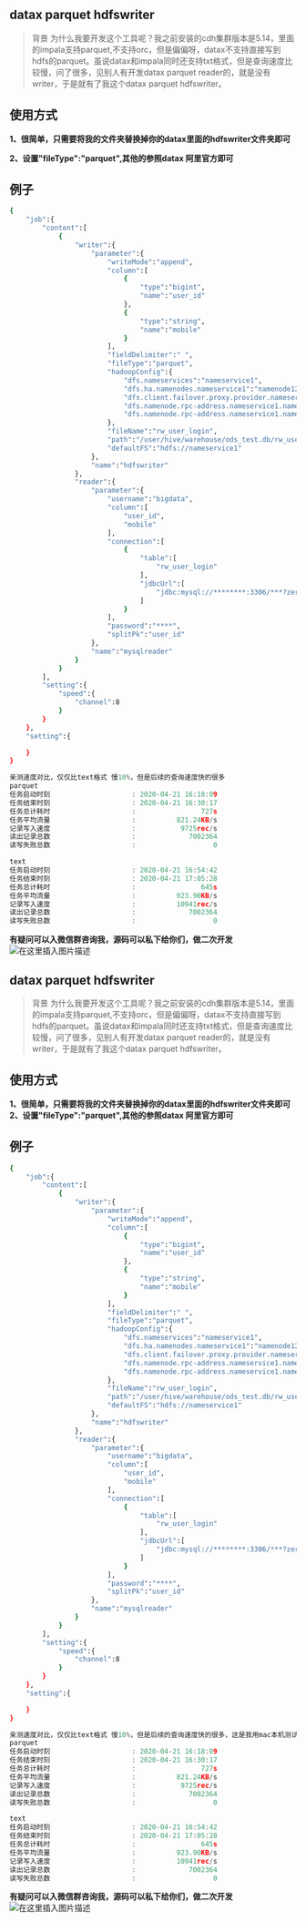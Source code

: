 ## datax parquet hdfswriter

> 背景
> 为什么我要开发这个工具呢？我之前安装的cdh集群版本是5.14，里面的impala支持parquet,不支持orc，但是偏偏呀，datax不支持直接写到hdfs的parquet。虽说datax和impala同时还支持txt格式，但是查询速度比较慢，问了很多，见别人有开发datax parquet reader的，就是没有writer，于是就有了我这个datax parquet hdfswriter。

## 使用方式
**1、很简单，只需要将我的文件夹替换掉你的datax里面的hdfswriter文件夹即可**

**2、设置"fileType":"parquet",其他的参照datax 阿里官方即可**
## 例子
```bash
{
    "job":{
        "content":[
            {
                "writer":{
                    "parameter":{
                        "writeMode":"append",
                        "column":[
                            {
                                "type":"bigint",
                                "name":"user_id"
                            },
                            {
                                "type":"string",
                                "name":"mobile"
                            }
                        ],
                        "fieldDelimiter":" ",
                        "fileType":"parquet",
                        "hadoopConfig":{
                            "dfs.nameservices":"nameservice1",
                            "dfs.ha.namenodes.nameservice1":"namenode128,namenode113",
                            "dfs.client.failover.proxy.provider.nameservice1":"org.apache.hadoop.hdfs.server.namenode.ha.ConfiguredFailoverProxyProvider",
                            "dfs.namenode.rpc-address.nameservice1.namenode113":"*****:8020",
                            "dfs.namenode.rpc-address.nameservice1.namenode128":"*****:8020"
                        },
                        "fileName":"rw_user_login",
                        "path":"/user/hive/warehouse/ods_test.db/rw_user_login/20200420",
                        "defaultFS":"hdfs://nameservice1"
                    },
                    "name":"hdfswriter"
                },
                "reader":{
                    "parameter":{
                        "username":"bigdata",
                        "column":[
                            "user_id",
                            "mobile"
                        ],
                        "connection":[
                            {
                                "table":[
                                    "rw_user_login"
                                ],
                                "jdbcUrl":[
                                    "jdbc:mysql://********:3306/***?zeroDateTimeBehavior=convertToNull&useUnicode=true&characterEncoding=utf8"
                                ]
                            }
                        ],
                        "password":"****",
                        "splitPk":"user_id"
                    },
                    "name":"mysqlreader"
                }
            }
        ],
        "setting":{
            "speed":{
                "channel":8
            }
        }
    },
    "setting":{

    }
}
```

```c
亲测速度对比，仅仅比text格式 慢10%，但是后续的查询速度快的很多
parquet
任务启动时刻                    : 2020-04-21 16:18:09
任务结束时刻                    : 2020-04-21 16:30:17
任务总计耗时                    :                727s
任务平均流量                    :          821.24KB/s
记录写入速度                    :           9725rec/s
读出记录总数                    :             7002364
读写失败总数                    :                   0

text
任务启动时刻                    : 2020-04-21 16:54:42
任务结束时刻                    : 2020-04-21 17:05:28
任务总计耗时                    :                645s
任务平均流量                    :          923.90KB/s
记录写入速度                    :          10941rec/s
读出记录总数                    :             7002364
读写失败总数                    :                   0
```

**有疑问可以入微信群咨询我，源码可以私下给你们，做二次开发**
![在这里插入图片描述](https://img-blog.csdnimg.cn/20200421174402880.jpg?x-oss-process=image/watermark,type_ZmFuZ3poZW5naGVpdGk,shadow_10,text_aHR0cHM6Ly9ibG9nLmNzZG4ubmV0L3FxXzM0NzQ4NTY5,size_16,color_FFFFFF,t_70)

## datax parquet hdfswriter

> 背景
> 为什么我要开发这个工具呢？我之前安装的cdh集群版本是5.14，里面的impala支持parquet,不支持orc，但是偏偏呀，datax不支持直接写到hdfs的parquet。虽说datax和impala同时还支持txt格式，但是查询速度比较慢，问了很多，见别人有开发datax parquet reader的，就是没有writer，于是就有了我这个datax parquet hdfswriter。

## 使用方式
**1、很简单，只需要将我的文件夹替换掉你的datax里面的hdfswriter文件夹即可
2、设置"fileType":"parquet",其他的参照datax 阿里官方即可**
## 例子
```bash
{
    "job":{
        "content":[
            {
                "writer":{
                    "parameter":{
                        "writeMode":"append",
                        "column":[
                            {
                                "type":"bigint",
                                "name":"user_id"
                            },
                            {
                                "type":"string",
                                "name":"mobile"
                            }
                        ],
                        "fieldDelimiter":" ",
                        "fileType":"parquet",
                        "hadoopConfig":{
                            "dfs.nameservices":"nameservice1",
                            "dfs.ha.namenodes.nameservice1":"namenode128,namenode113",
                            "dfs.client.failover.proxy.provider.nameservice1":"org.apache.hadoop.hdfs.server.namenode.ha.ConfiguredFailoverProxyProvider",
                            "dfs.namenode.rpc-address.nameservice1.namenode113":"*****:8020",
                            "dfs.namenode.rpc-address.nameservice1.namenode128":"*****:8020"
                        },
                        "fileName":"rw_user_login",
                        "path":"/user/hive/warehouse/ods_test.db/rw_user_login/20200420",
                        "defaultFS":"hdfs://nameservice1"
                    },
                    "name":"hdfswriter"
                },
                "reader":{
                    "parameter":{
                        "username":"bigdata",
                        "column":[
                            "user_id",
                            "mobile"
                        ],
                        "connection":[
                            {
                                "table":[
                                    "rw_user_login"
                                ],
                                "jdbcUrl":[
                                    "jdbc:mysql://********:3306/***?zeroDateTimeBehavior=convertToNull&useUnicode=true&characterEncoding=utf8"
                                ]
                            }
                        ],
                        "password":"****",
                        "splitPk":"user_id"
                    },
                    "name":"mysqlreader"
                }
            }
        ],
        "setting":{
            "speed":{
                "channel":8
            }
        }
    },
    "setting":{

    }
}
```

```c
亲测速度对比，仅仅比text格式 慢10%，但是后续的查询速度快的很多，这是我用mac本机测试的，服务器上速度会快得多
parquet
任务启动时刻                    : 2020-04-21 16:18:09
任务结束时刻                    : 2020-04-21 16:30:17
任务总计耗时                    :                727s
任务平均流量                    :          821.24KB/s
记录写入速度                    :           9725rec/s
读出记录总数                    :             7002364
读写失败总数                    :                   0

text
任务启动时刻                    : 2020-04-21 16:54:42
任务结束时刻                    : 2020-04-21 17:05:28
任务总计耗时                    :                645s
任务平均流量                    :          923.90KB/s
记录写入速度                    :          10941rec/s
读出记录总数                    :             7002364
读写失败总数                    :                   0
```

**有疑问可以入微信群咨询我，源码可以私下给你们，做二次开发**
![在这里插入图片描述](https://img-blog.csdnimg.cn/20200421174402880.jpg?x-oss-process=image/watermark,type_ZmFuZ3poZW5naGVpdGk,shadow_10,text_aHR0cHM6Ly9ibG9nLmNzZG4ubmV0L3FxXzM0NzQ4NTY5,size_16,color_FFFFFF,t_70)

